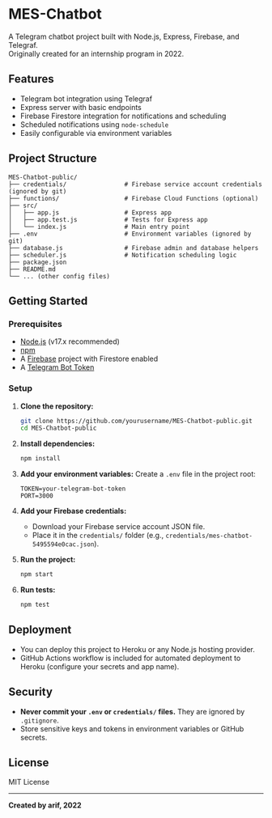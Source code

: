 # MES-Chatbot

A Telegram chatbot project built with Node.js, Express, Firebase, and Telegraf.  
Originally created for an internship program in 2022.

## Features

- Telegram bot integration using Telegraf
- Express server with basic endpoints
- Firebase Firestore integration for notifications and scheduling
- Scheduled notifications using `node-schedule`
- Easily configurable via environment variables

## Project Structure

```
MES-Chatbot-public/
├── credentials/                # Firebase service account credentials (ignored by git)
├── functions/                  # Firebase Cloud Functions (optional)
├── src/
│   ├── app.js                  # Express app
│   ├── app.test.js             # Tests for Express app
│   └── index.js                # Main entry point
├── .env                        # Environment variables (ignored by git)
├── database.js                 # Firebase admin and database helpers
├── scheduler.js                # Notification scheduling logic
├── package.json
├── README.md
└── ... (other config files)
```

## Getting Started

### Prerequisites

- [Node.js](https://nodejs.org/) (v17.x recommended)
- [npm](https://www.npmjs.com/)
- A [Firebase](https://firebase.google.com/) project with Firestore enabled
- A [Telegram Bot Token](https://core.telegram.org/bots#6-botfather)

### Setup

1. **Clone the repository:**
   ```sh
   git clone https://github.com/yourusername/MES-Chatbot-public.git
   cd MES-Chatbot-public
   ```

2. **Install dependencies:**
   ```sh
   npm install
   ```

3. **Add your environment variables:**
   Create a `.env` file in the project root:
   ```
   TOKEN=your-telegram-bot-token
   PORT=3000
   ```

4. **Add your Firebase credentials:**
   - Download your Firebase service account JSON file.
   - Place it in the `credentials/` folder (e.g., `credentials/mes-chatbot-5495594e0cac.json`).

5. **Run the project:**
   ```sh
   npm start
   ```

6. **Run tests:**
   ```sh
   npm test
   ```

## Deployment

- You can deploy this project to Heroku or any Node.js hosting provider.
- GitHub Actions workflow is included for automated deployment to Heroku (configure your secrets and app name).

## Security

- **Never commit your `.env` or `credentials/` files.** They are ignored by `.gitignore`.
- Store sensitive keys and tokens in environment variables or GitHub secrets.

## License

MIT License

---

**Created by arif, 2022**
